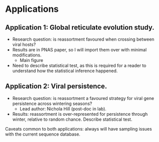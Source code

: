 # Applications

## Application 1: Global reticulate evolution study.
- Research question: is reassortment favoured when crossing between viral hosts?
- Results are in PNAS paper, so I will import them over with minimal modifications.
    - Main figure
- Need to describe statistical test, as this is required for a reader to understand how the statistical inference happened.

## Application 2: Viral persistence.
- Research question: is reassortment a favoured strategy for viral gene persistence across wintering seasons?
    - Lead author: Nichola Hill (post-doc in lab). 
- Results: reassortment is over-represented for persistence through winter, relative to random chance. Describe statistical test.

Caveats common to both applications: always will have sampling issues with the current sequence database.